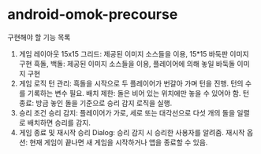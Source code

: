 # android-omok-precourse

구현해야 할 기능 목록
1. 게임 레이아웃
   15x15 그리드: 제공된 이미지 소스들을 이용, 15*15 바둑판 이미지 구현
   흑돌, 백돌: 제공된 이미지 소스들을 이용, 플레이어에 의해 놓일 바둑돌 이미지 구현
2. 게임 로직
   턴 관리: 흑돌을 시작으로 두 플레이어가 번갈아 가며 턴을 진행. 턴의 수를 기록하는 변수 필요.
   배치 제한: 돌은 비어 있는 위치에만 놓을 수 있어야 함.
   턴 종료: 방금 놓인 돌을 기준으로 승리 감지 로직을 실행.
3. 승리 조건
   승리 감지: 플레이어가 가로, 세로 또는 대각선으로 다섯 개의 돌을 일렬로 배치하면 승리를 감지.
4. 게임 종료 및 재시작
   승리 Dialog: 승리 감지 시 승리한 사용자를 알려줌.
   재시작 옵션: 현재 게임이 끝나면 새 게임을 시작하거나 앱을 종료할 수 있음.